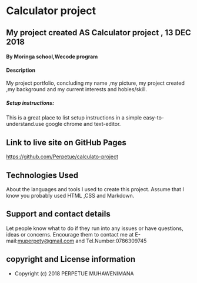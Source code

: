 # Calculator project
##  My project created  AS Calculator project , 13 DEC 2018
#### By Moringa school,Wecode program

#### Description
My project portfolio, concluding my name ,my picture,  my project created ,my background and my current interests and hobies/skill. 
##### Setup instructions:
This is a great place to list setup instructions in a simple easy-to-understand.use google chrome and text-editor.

## Link to live site on GitHub Pages
https://github.com/Perpetue/calculato-project
## Technologies Used
About the languages and tools I used to create this project. Assume that I know you probably used HTML ,CSS and Markdown.
## Support and contact details
Let people know what to do if they run into any issues or have questions, ideas or concerns.  Encourage them to contact me at E-mail:muperpety@gmail.com and Tel.Number:0786309745
## copyright and License information
 * Copyright (c) 2018 PERPETUE MUHAWENIMANA